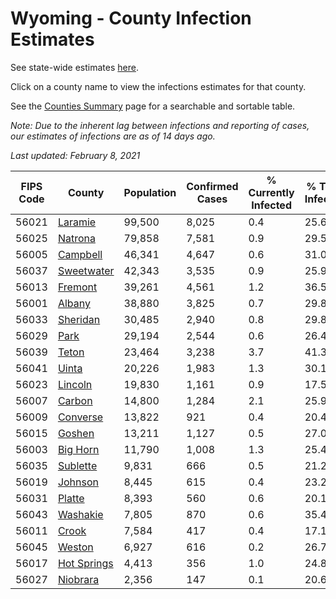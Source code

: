 # Wyoming - County Infection Estimates

See state-wide estimates [here](/infections/us-wy).

Click on a county name to view the infections estimates for that county.

See the [Counties Summary](/infections/summary-counties) page for a searchable and sortable table.

*Note: Due to the inherent lag between infections and reporting of cases, our estimates of infections are as of 14 days ago.*

*Last updated: February 8, 2021*

|   FIPS Code |                     County |   Population |   Confirmed Cases |   % Currently Infected |   % Total Infected |
|-------------|----------------------------|--------------|-------------------|------------------------|--------------------|
|       56021 |         [Laramie](laramie) |       99,500 |             8,025 |                    0.4 |               25.6 |
|       56025 |         [Natrona](natrona) |       79,858 |             7,581 |                    0.9 |               29.5 |
|       56005 |       [Campbell](campbell) |       46,341 |             4,647 |                    0.6 |               31.0 |
|       56037 |   [Sweetwater](sweetwater) |       42,343 |             3,535 |                    0.9 |               25.9 |
|       56013 |         [Fremont](fremont) |       39,261 |             4,561 |                    1.2 |               36.5 |
|       56001 |           [Albany](albany) |       38,880 |             3,825 |                    0.7 |               29.8 |
|       56033 |       [Sheridan](sheridan) |       30,485 |             2,940 |                    0.8 |               29.8 |
|       56029 |               [Park](park) |       29,194 |             2,544 |                    0.6 |               26.4 |
|       56039 |             [Teton](teton) |       23,464 |             3,238 |                    3.7 |               41.3 |
|       56041 |             [Uinta](uinta) |       20,226 |             1,983 |                    1.3 |               30.1 |
|       56023 |         [Lincoln](lincoln) |       19,830 |             1,161 |                    0.9 |               17.5 |
|       56007 |           [Carbon](carbon) |       14,800 |             1,284 |                    2.1 |               25.9 |
|       56009 |       [Converse](converse) |       13,822 |               921 |                    0.4 |               20.4 |
|       56015 |           [Goshen](goshen) |       13,211 |             1,127 |                    0.5 |               27.0 |
|       56003 |       [Big Horn](big-horn) |       11,790 |             1,008 |                    1.3 |               25.4 |
|       56035 |       [Sublette](sublette) |        9,831 |               666 |                    0.5 |               21.2 |
|       56019 |         [Johnson](johnson) |        8,445 |               615 |                    0.4 |               23.2 |
|       56031 |           [Platte](platte) |        8,393 |               560 |                    0.6 |               20.1 |
|       56043 |       [Washakie](washakie) |        7,805 |               870 |                    0.6 |               35.4 |
|       56011 |             [Crook](crook) |        7,584 |               417 |                    0.4 |               17.1 |
|       56045 |           [Weston](weston) |        6,927 |               616 |                    0.2 |               26.7 |
|       56017 | [Hot Springs](hot-springs) |        4,413 |               356 |                    1.0 |               24.8 |
|       56027 |       [Niobrara](niobrara) |        2,356 |               147 |                    0.1 |               20.6 |